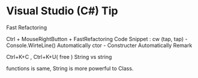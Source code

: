 # Visual Studio (C#) Tip
Fast Refactoring

Ctrl + MouseRightButton + FastRefactoring
Code Snippet : cw (tap, tap) - Console.WirteLine() Automatically
ctor - Constructer Automatically
Remark

Ctrl+K+C , Ctrl+K+U( free )
String vs string

functions is same, String is more powerful to Class.
